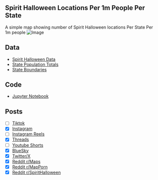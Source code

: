 ## Spirit Halloween Locations Per 1m People Per State
A simple map showing number of Spirit Halloween locations Per State Per 1m people
![Image](https://drive.google.com/uc?export=view&id=1eHefMIKKHWuB7_BKqdTX_ZE8EoZcinX6)

## Data
* [Spirit Halloween Data](https://stores.spirithalloween.com/)
* [State Population Totals](https://www.census.gov/data/tables/time-series/demo/popest/2020s-state-total.html)
* [State Boundaries](https://www.census.gov/geographies/mapping-files/time-series/geo/carto-boundary-file.html)

## Code
* [Jupyter Notebook](FormatData.ipynb)

## Posts
- [ ] [Tiktok]()
- [x] [Instagram](https://www.instagram.com/p/DOwPYJagbbN/)
- [ ] [Instagram Reels]()
- [x] [Threads](https://www.threads.com/@vinemapper/post/DOwPYhygeZa)
- [ ] [Youtube Shorts]()
- [x] [BlueSky](https://bsky.app/profile/vinemapper.bsky.social/post/3lz4ydn23v22l)
- [x] [Twitter/X](https://x.com/VineMapper/status/1968744896669286626)
- [x] [Reddit r/Maps](https://www.reddit.com/r/Maps/comments/1nkgbs3/spirit_halloween_locations_per_1m_people/)
- [x] [Reddit r/MapPorn](https://www.reddit.com/r/MapPorn/comments/1nkgbot/spirit_halloween_locations_per_1m_people/)
- [x] [Reddit r/SpiritHalloween](https://www.reddit.com/r/SpiritHalloween/comments/1nkgeaz/spirit_halloween_locations_per_1m_people/)
